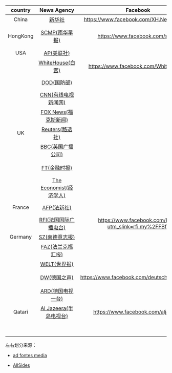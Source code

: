 | country  | News Agency                                          | Facebook                                              | X                                                                                                         | Telegram                                    | Bias |                                     |
|:--------:|:----------------------------------------------------:|:-----------------------------------------------------:|:---------------------------------------------------------------------------------------------------------:|:-------------------------------------------:|:----:| ----------------------------------- |
| China    | [新华社](https://english.news.cn/home.htm)              | https://www.facebook.com/XH.NewsAgency                | https://x.com/XHNews                                                                                      |                                             | Z    |                                     |
| HongKong | [SCMP(南华早报)](https://www.scmp.com/)                  | https://www.facebook.com/scmp                         | https://x.com/scmpnews                                                                                    |                                             | Z    | South China Morning Post，政治风向标（龙凤配） |
| USA      | [AP(美联社)](https://apnews.com/)                       |                                                       | https://x.com/AP                                                                                          |                                             | L    | The Associated Press                |
|          | [WhiteHouse(白宫)](https://www.whitehouse.gov/news/)   | https://www.facebook.com/WhiteHouse/                  | https://x.com/whitehouse                                                                                  |                                             |      |                                     |
|          | [DOD(国防部)](https://www.defense.gov/News/)            |                                                       | https://x.com/DeptofDefense                                                                               |                                             |      | U.S. DepartmentofDefense            |
|          | [CNN(有线电视新闻网)](https://edition.cnn.com/)             |                                                       | https://x.com/CNN                                                                                         |                                             | L    | Cable News Network                  |
|          | [FOX News(福克斯新闻)](https://www.foxnews.com/)          |                                                       | https://x.com/foxnews                                                                                     |                                             | R    |                                     |
| UK       | [Reuters(路透社)](https://www.reuters.com/)             |                                                       | https://x.com/reuters                                                                                     |                                             | L/C  |                                     |
|          | [BBC(英国广播公司)](https://www.bbc.com/)                  |                                                       | [News](https://x.com/bbcworld)、[Breaking](https://x.com/bbcbreaking)                                      |                                             | L/C  | British Broadcasting Corporation    |
|          | [FT(金融时报)](https://www.ft.com/)                      |                                                       | https://x.com/ft                                                                                          |                                             | L    | Financial Times，政治风向标（龙凤配）          |
|          | [The Economist(经济学人)](https://www.economist.com/)    |                                                       | http://x.com/theeconomist                                                                                 |                                             | L    |                                     |
| France   | [AFP(法新社)](https://www.afp.com/)                     |                                                       | https://x.com/afpfr                                                                                       |                                             | L    | Agence France-Presse                |
|          | [RFI(法国国际广播电台)](https://www.rfi.fr/cn/)              | https://www.facebook.com/RFI/?utm_slink=rfi.my%2FFBfr | [法语](https://x.com/RFI?utm_slink=rfi.my%2FXfr)、[非洲](https://x.com/RFIAfrique)、[柬埔寨](https://x.com/RFI_Km) | https://t.me/RFI_Fr?utm_slink=rfi.my%2FTGfr |      | Radio France Internationale         |
| Germany  | [SZ(南德意志报)](https://www.sueddeutsche.de/)            |                                                       | https://x.com/SZ                                                                                          |                                             | L    | Süddeutsche Zeitung                 |
|          | [FAZ(法兰克福汇报)](https://www.faz.net/aktuell/)          |                                                       | https://x.com/faznet?lang=en                                                                              |                                             | C    | Frankfurter Allgemeine Zeitung      |
|          | [WELT(世界报)](https://www.welt.de/)                    |                                                       | https://x.com/welt                                                                                        |                                             | R    |                                     |
|          | [DW(德国之声)](https://www.dw.com/en/top-stories/s-9097) | https://www.facebook.com/deutschewellenews            | https://x.com/dwnews                                                                                      |                                             |      | Deutsche Welle，比较中立（龙凤配）            |
|          | [ARD(德国电视一台)](https://www.ardmediathek.de/)          |                                                       |                                                                                                           |                                             |      |                                     |
| Qatari   | [Al Jazeera(半岛电视台)](https://www.aljazeera.com/)      | https://www.facebook.com/aljazeera                    | https://x.com/AJEnglish                                                                                   | https://t.me/AjaNews                        |      |                                     |
|          |                                                      |                                                       |                                                                                                           |                                             |      |                                     |
|          |                                                      |                                                       |                                                                                                           |                                             |      |                                     |
|          |                                                      |                                                       |                                                                                                           |                                             |      |                                     |
|          |                                                      |                                                       |                                                                                                           |                                             |      |                                     |
|          |                                                      |                                                       |                                                                                                           |                                             |      |                                     |
|          |                                                      |                                                       |                                                                                                           |                                             |      |                                     |
|          |                                                      |                                                       |                                                                                                           |                                             |      |                                     |
|          |                                                      |                                                       |                                                                                                           |                                             |      |                                     |





左右划分来源：

- [ad fontes media](https://app.adfontesmedia.com/chart/interactive)

- [AllSides](https://www.allsides.com/media-bias/media-bias-chart)
